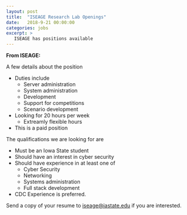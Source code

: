 ```yaml
---
layout: post
title:  "ISEAGE Research Lab Openings"
date:   2018-9-21 00:00:00
categories: jobs
excerpt: >
   ISEAGE has positions available
---
```

**From ISEAGE:**

A few details about the position

* Duties include
  * Server administration
  * System administration
  * Development
  * Support for competitions
  * Scenario development
* Looking for 20 hours per week
  * Extreamly flexible hours
* This is a paid position

The qualifications we are looking for are

* Must be an Iowa State student
* Should have an interest in cyber security
* Should have experience in at least one of
  * Cyber Security
  * Networking
  * Systems administration
  * Full stack development
* CDC Experience is preferred.


Send a copy of your resume to [iseage@iastate.edu](mailto:iseage@iastate.edu) if you are interested.
